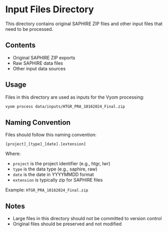 # Input Files Directory

This directory contains original SAPHIRE ZIP files and other input files that need to be processed.

## Contents

- Original SAPHIRE ZIP exports
- Raw SAPHIRE data files
- Other input data sources

## Usage

Files in this directory are used as inputs for the Vyom processing:

```bash
vyom process data/inputs/HTGR_PRA_10162024_Final.zip
```

## Naming Convention

Files should follow this naming convention:

`[project]_[type]_[date].[extension]`

Where:
- `project` is the project identifier (e.g., htgr, lwr)
- `type` is the data type (e.g., saphire, raw)
- `date` is the date in YYYYMMDD format
- `extension` is typically zip for SAPHIRE files

Example: `HTGR_PRA_10162024_Final.zip`

## Notes

- Large files in this directory should not be committed to version control
- Original files should be preserved and not modified 